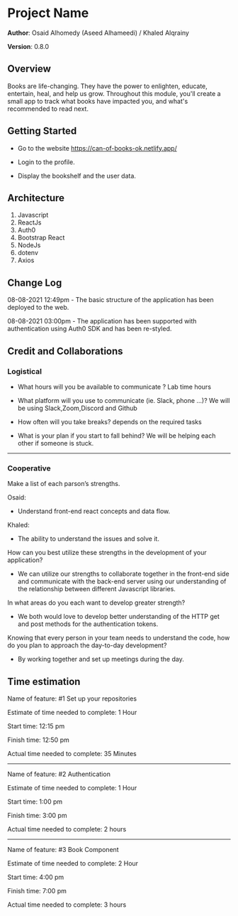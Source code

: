 # Project Name

**Author**: Osaid Alhomedy (Aseed Alhameedi) / Khaled Alqrainy

**Version**: 0.8.0

## Overview

Books are life-changing. They have the power to enlighten, educate, entertain, heal, and help us grow. Throughout this module, you'll create a small app to track what books have impacted you, and what's recommended to read next.

## Getting Started

- Go to the website https://can-of-books-ok.netlify.app/

- Login to the profile.

- Display the bookshelf and the user data.

## Architecture

1. Javascript
2. ReactJs
3. Auth0
4. Bootstrap React
5. NodeJs
6. dotenv
7. Axios

## Change Log

08-08-2021 12:49pm - The basic structure of the application has been deployed to the web.

08-08-2021 03:00pm - The application has been supported with authentication using Auth0 SDK and has been re-styled.

## Credit and Collaborations

### Logistical

- What hours will you be available to communicate ?
  Lab time hours

- What platform will you use to communicate (ie. Slack, phone …)?
  We will be using Slack,Zoom,Discord and Github

- How often will you take breaks?
  depends on the required tasks

- What is your plan if you start to fall behind?
  We will be helping each other if someone is stuck.

---

### Cooperative

Make a list of each parson’s strengths.

Osaid:

- Understand front-end react concepts and data flow.

Khaled:

- The ability to understand the issues and solve it.

How can you best utilize these strengths in the development of your application?

- We can utilize our strengths to collaborate together in the front-end side and communicate with the back-end server using our understanding of the relationship between different Javascript libraries.

In what areas do you each want to develop greater strength?

- We both would love to develop better understanding of the HTTP get and post methods for the authentication tokens.

Knowing that every person in your team needs to understand the code, how do you plan to approach the day-to-day development?

- By working together and set up meetings during the day.

## Time estimation

Name of feature: #1 Set up your repositories

Estimate of time needed to complete: 1 Hour

Start time: 12:15 pm

Finish time: 12:50 pm

Actual time needed to complete: 35 Minutes

---

Name of feature: #2 Authentication

Estimate of time needed to complete: 1 Hour

Start time: 1:00 pm

Finish time: 3:00 pm

Actual time needed to complete: 2 hours

---

Name of feature: #3 Book Component

Estimate of time needed to complete: 2 Hour

Start time: 4:00 pm

Finish time: 7:00 pm

Actual time needed to complete: 3 hours
